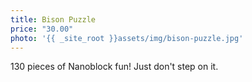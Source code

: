 ```yaml
---
title: Bison Puzzle
price: "30.00"
photo: '{{ _site_root }}assets/img/bison-puzzle.jpg'
---
```

130 pieces of Nanoblock fun! Just don't step on it.